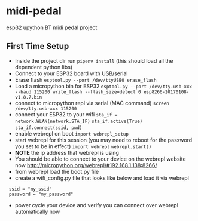 # midi-pedal
esp32 upython BT midi pedal project

## First Time Setup
- Inside the project dir run `pipenv install` (this should load all the dependent python libs)
- Connect to your ESP32 board with USB/serial
- Erase flash `esptool.py --port /dev/ttyUSB0 erase_flash`
- Load a micropython bin for ESP32 `esptool.py --port /dev/tty.usb-xxx --baud 115200 write_flash --flash_size=detect 0 esp8266-20170108-v1.8.7.bin`
- connect to micropython repl via serial (MAC command) `screen /dev/tty.usb-xxx 115200`
- connect your ESP32 to your wifi
 `sta_if = network.WLAN(network.STA_IF)`
 `sta_if.active(True)`
 `sta_if.connect(ssid, pwd)`
- enable webrepl on boot `import webrepl_setup`
- start webrepl for this session (you may need to reboot for the password you set to be in effect)
 `import webrepl`
 `webrepl.start()`
- **NOTE** the ip address that webrepl is using
-  You should be able to connect to your device on the webrepl website now http://micropython.org/webrepl/#192.168.1.138:8266/
- from webrepl load the boot.py file
- create a wifi_config.py file that looks like below and load it via webrepl
```
 ssid = "my_ssid"
 password = "my_password"
```
- power cycle your device and verify you can connect over webrepl automatically now
